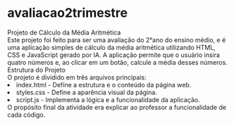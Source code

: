 # avaliacao2trimestre
<div>
Projeto de Cálculo da Média Aritmética
</div> 

<div>
Este projeto foi feito para ser uma avaliação do 2°ano do ensino médio, e é uma aplicação simples de cálculo da média aritmética utilizando HTML, CSS e JavaScript gerado por IA. A aplicação permite que o usuário insira quatro números e, ao clicar em um botão, calcule a média desses números.
</div> 

<div>
Estrutura do Projeto
</div> 

<div> 
O projeto é dividido em três arquivos principais:
</div> 

<div>
<li>index.html - Define a estrutura e o conteúdo da página web.</li> 
<li>styles.css - Define a aparência visual da página.</li> 
<li>script.js - Implementa a lógica e a funcionalidade da aplicação.</li> 
</div> 

<div>
O propósito final da atividade era explicar ao professor a funcionalidade de cada código.
  
</div>
